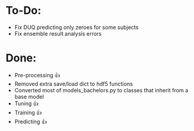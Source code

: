 # To-Do:
- Fix DUQ predicting only zeroes for some subjects
- Fix ensemble result analysis errors

# Done:
- Pre-processing 👍
- Removed extra save/load dict to hdf5 functions
- Converted most of models_bachelors.py to classes that inherit from a base model
- Tuning 👍
- Training 👍
- Predicting 👍